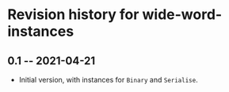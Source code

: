 # Revision history for wide-word-instances

## 0.1 -- 2021-04-21

* Initial version, with instances for `Binary` and `Serialise`.
